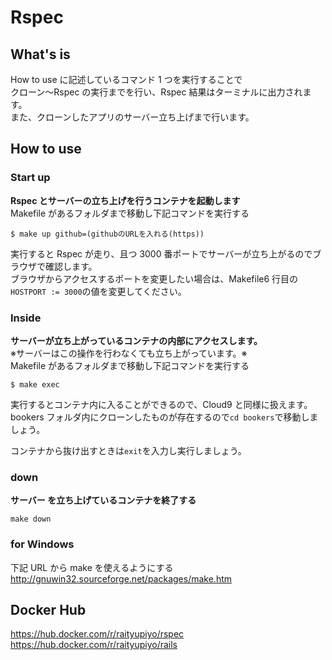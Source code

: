 # Rspec

## What's is

How to use に記述しているコマンド 1 つを実行することで  
クローン〜Rspec の実行までを行い、Rspec 結果はターミナルに出力されます。  
また、クローンしたアプリのサーバー立ち上げまで行います。  

## How to use

### Start up

**Rspec とサーバーの立ち上げを行うコンテナを起動します**  
Makefile があるフォルダまで移動し下記コマンドを実行する

```shell
$ make up github=(githubのURLを入れる(https))
```

実行すると Rspec が走り、且つ 3000 番ポートでサーバーが立ち上がるのでブラウザで確認します。  
ブラウザからアクセスするポートを変更したい場合は、Makefile6 行目の`HOSTPORT := 3000`の値を変更してください。

### Inside

**サーバーが立ち上がっているコンテナの内部にアクセスします。**  
※サーバーはこの操作を行わなくても立ち上がっています。※  
Makefile があるフォルダまで移動し下記コマンドを実行する

```shell
$ make exec
```

実行するとコンテナ内に入ることができるので、Cloud9 と同様に扱えます。  
bookers フォルダ内にクローンしたものが存在するので`cd bookers`で移動しましょう。

コンテナから抜け出すときは`exit`を入力し実行しましょう。

### down

**サーバー を立ち上げているコンテナを終了する**

```shell
make down
```

### for Windows

下記 URL から make を使えるようにする
http://gnuwin32.sourceforge.net/packages/make.htm  

## Docker Hub

https://hub.docker.com/r/raityupiyo/rspec  
https://hub.docker.com/r/raityupiyo/rails
